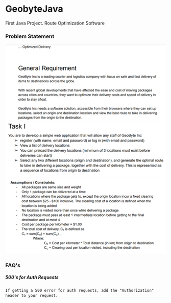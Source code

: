 # GeobyteJava

First Java Project. Route Optimization Software

### Problem Statement

![problem-statement0](https://github.com/Abdulmalik-Adeleke/GeobyteJava/blob/master/problemstatement/Screen%20Shot%202021-07-05%20at%2005.56.06.png?raw=true)
![problem-statement1](https://github.com/Abdulmalik-Adeleke/GeobyteJava/blob/master/problemstatement/Screen%20Shot%202021-07-05%20at%2005.56.32.png?raw=true)
![problem-statement2](https://github.com/Abdulmalik-Adeleke/GeobyteJava/blob/master/problemstatement/Screen%20Shot%202021-07-05%20at%2005.56.51.png?raw=true)

### FAQ's

##### 500's for Auth Requests 
    If getting a 500 error for auth requests, add the "Authorization" header to your request.
